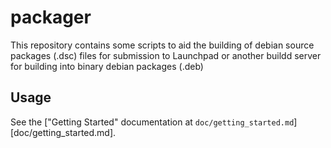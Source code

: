 packager
========

This repository contains some scripts to aid the building of debian source
packages (.dsc) files for submission to Launchpad or another buildd server for
building into binary debian packages (.deb)

Usage
-----

See the ["Getting Started" documentation at
`doc/getting_started.md`][doc/getting_started.md].
